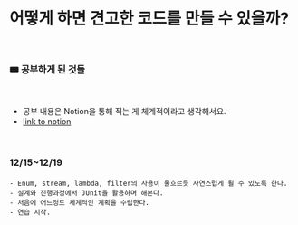 # 어떻게 하면 견고한 코드를 만들 수 있을까?
<br>

### 🎟 공부하게 된 것들
<br>

- 공부 내용은 Notion을 통해 적는 게 체계적이라고 생각해서요.
- [link to notion](https://www.notion.so/9186a1ce15b54fddb0c0ca0c8b99c39d)


<br>

### 12/15~12/19
    - Enum, stream, lambda, filter의 사용이 물흐르듯 자연스럽게 될 수 있도록 한다.
    - 설계와 진행과정에서 JUnit을 활용하며 해본다.
    - 처음에 어느정도 체계적인 계획을 수립한다.
    - 연습 시작.

